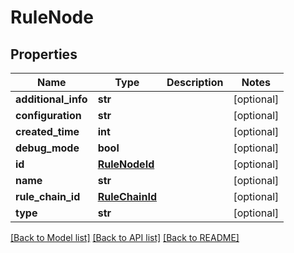 # RuleNode

## Properties
Name | Type | Description | Notes
------------ | ------------- | ------------- | -------------
**additional_info** | **str** |  | [optional] 
**configuration** | **str** |  | [optional] 
**created_time** | **int** |  | [optional] 
**debug_mode** | **bool** |  | [optional] 
**id** | [**RuleNodeId**](RuleNodeId.md) |  | [optional] 
**name** | **str** |  | [optional] 
**rule_chain_id** | [**RuleChainId**](RuleChainId.md) |  | [optional] 
**type** | **str** |  | [optional] 

[[Back to Model list]](../README.md#documentation-for-models) [[Back to API list]](../README.md#documentation-for-api-endpoints) [[Back to README]](../README.md)

